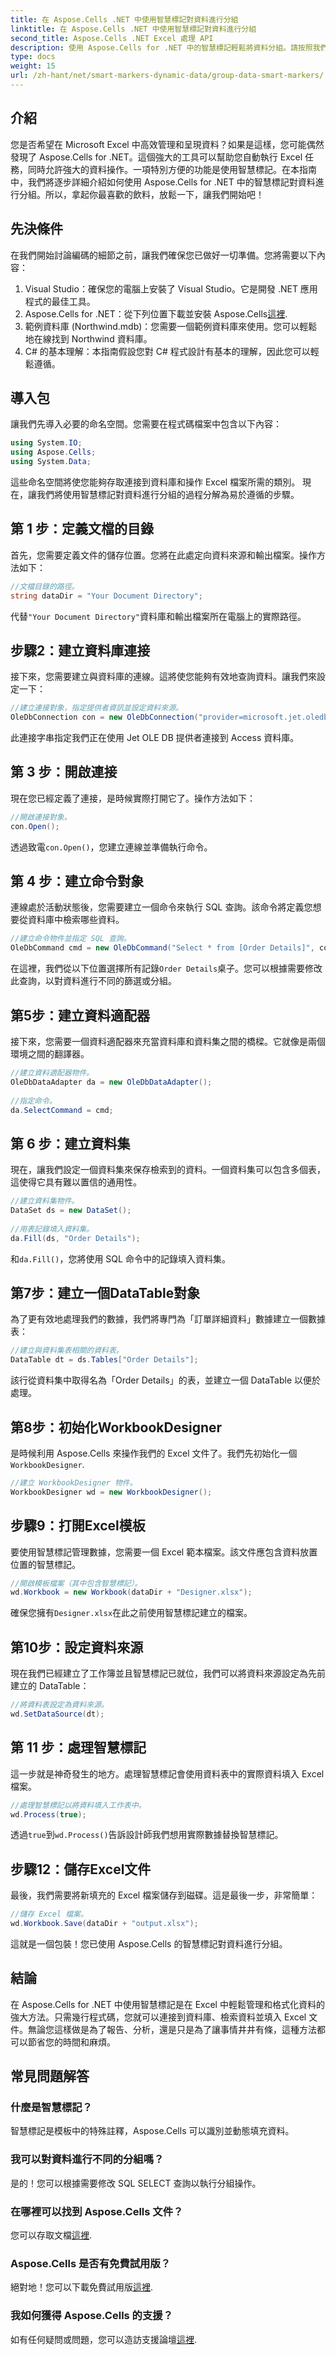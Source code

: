 ```yaml
---
title: 在 Aspose.Cells .NET 中使用智慧標記對資料進行分組
linktitle: 在 Aspose.Cells .NET 中使用智慧標記對資料進行分組
second_title: Aspose.Cells .NET Excel 處理 API
description: 使用 Aspose.Cells for .NET 中的智慧標記輕鬆將資料分組。請按照我們的綜合指南取得逐步說明。
type: docs
weight: 15
url: /zh-hant/net/smart-markers-dynamic-data/group-data-smart-markers/
---
```

## 介紹
您是否希望在 Microsoft Excel 中高效管理和呈現資料？如果是這樣，您可能偶然發現了 Aspose.Cells for .NET。這個強大的工具可以幫助您自動執行 Excel 任務，同時允許強大的資料操作。一項特別方便的功能是使用智慧標記。在本指南中，我們將逐步詳細介紹如何使用 Aspose.Cells for .NET 中的智慧標記對資料進行分組。所以，拿起你最喜歡的飲料，放鬆一下，讓我們開始吧！
## 先決條件
在我們開始討論編碼的細節之前，讓我們確保您已做好一切準備。您將需要以下內容：
1. Visual Studio：確保您的電腦上安裝了 Visual Studio。它是開發 .NET 應用程式的最佳工具。
2.  Aspose.Cells for .NET：從下列位置下載並安裝 Aspose.Cells[這裡](https://releases.aspose.com/cells/net/).
3. 範例資料庫 (Northwind.mdb)：您需要一個範例資料庫來使用。您可以輕鬆地在線找到 Northwind 資料庫。
4. C# 的基本理解：本指南假設您對 C# 程式設計有基本的理解，因此您可以輕鬆遵循。
## 導入包
讓我們先導入必要的命名空間。您需要在程式碼檔案中包含以下內容：
```csharp
using System.IO;
using Aspose.Cells;
using System.Data;
```
這些命名空間將使您能夠存取連接到資料庫和操作 Excel 檔案所需的類別。
現在，讓我們將使用智慧標記對資料進行分組的過程分解為易於遵循的步驟。
## 第 1 步：定義文檔的目錄
首先，您需要定義文件的儲存位置。您將在此處定向資料來源和輸出檔案。操作方法如下：
```csharp
//文檔目錄的路徑。
string dataDir = "Your Document Directory";
```
代替`"Your Document Directory"`資料庫和輸出檔案所在電腦上的實際路徑。
## 步驟2：建立資料庫連接
接下來，您需要建立與資料庫的連線。這將使您能夠有效地查詢資料。讓我們來設定一下：
```csharp
//建立連接對象，指定提供者資訊並設定資料來源。
OleDbConnection con = new OleDbConnection("provider=microsoft.jet.oledb.4.0;data source=" + dataDir + "Northwind.mdb");
```
此連接字串指定我們正在使用 Jet OLE DB 提供者連接到 Access 資料庫。
## 第 3 步：開啟連接
現在您已經定義了連接，是時候實際打開它了。操作方法如下：
```csharp
//開啟連接對象。
con.Open();
```
透過致電`con.Open()`，您建立連線並準備執行命令。
## 第 4 步：建立命令對象
連線處於活動狀態後，您需要建立一個命令來執行 SQL 查詢。該命令將定義您想要從資料庫中檢索哪些資料。
```csharp
//建立命令物件並指定 SQL 查詢。
OleDbCommand cmd = new OleDbCommand("Select * from [Order Details]", con);
```
在這裡，我們從以下位置選擇所有記錄`Order Details`桌子。您可以根據需要修改此查詢，以對資料進行不同的篩選或分組。
## 第5步：建立資料適配器
接下來，您需要一個資料適配器來充當資料庫和資料集之間的橋樑。它就像是兩個環境之間的翻譯器。
```csharp
//建立資料適配器物件。
OleDbDataAdapter da = new OleDbDataAdapter();
    
//指定命令。
da.SelectCommand = cmd;
```
## 第 6 步：建立資料集
現在，讓我們設定一個資料集來保存檢索到的資料。一個資料集可以包含多個表，這使得它具有難以置信的通用性。
```csharp
//建立資料集物件。
DataSet ds = new DataSet();
    
//用表記錄填入資料集。
da.Fill(ds, "Order Details");
```
和`da.Fill()`，您將使用 SQL 命令中的記錄填入資料集。
## 第7步：建立一個DataTable對象
為了更有效地處理我們的數據，我們將專門為「訂單詳細資料」數據建立一個數據表：
```csharp
//建立與資料集表相關的資料表。
DataTable dt = ds.Tables["Order Details"];
```
該行從資料集中取得名為「Order Details」的表，並建立一個 DataTable 以便於處理。
## 第8步：初始化WorkbookDesigner
是時候利用 Aspose.Cells 來操作我們的 Excel 文件了。我們先初始化一個`WorkbookDesigner`.
```csharp
//建立 WorkbookDesigner 物件。
WorkbookDesigner wd = new WorkbookDesigner();
```
## 步驟9：打開Excel模板
要使用智慧標記管理數據，您需要一個 Excel 範本檔案。該文件應包含資料放置位置的智慧標記。
```csharp
//開啟模板檔案（其中包含智慧標記）。
wd.Workbook = new Workbook(dataDir + "Designer.xlsx");
```
確保您擁有`Designer.xlsx`在此之前使用智慧標記建立的檔案。
## 第10步：設定資料來源
現在我們已經建立了工作簿並且智慧標記已就位，我們可以將資料來源設定為先前建立的 DataTable：
```csharp
//將資料表設定為資料來源。
wd.SetDataSource(dt);
```
## 第 11 步：處理智慧標記
這一步就是神奇發生的地方。處理智慧標記會使用資料表中的實際資料填入 Excel 檔案。
```csharp
//處理智慧標記以將資料填入工作表中。
wd.Process(true);
```
透過`true`到`wd.Process()`告訴設計師我們想用實際數據替換智慧標記。
## 步驟12：儲存Excel文件
最後，我們需要將新填充的 Excel 檔案儲存到磁碟。這是最後一步，非常簡單：
```csharp
//儲存 Excel 檔案。
wd.Workbook.Save(dataDir + "output.xlsx");
```
這就是一個包裝！您已使用 Aspose.Cells 的智慧標記對資料進行分組。
## 結論
在 Aspose.Cells for .NET 中使用智慧標記是在 Excel 中輕鬆管理和格式化資料的強大方法。只需幾行程式碼，您就可以連接到資料庫、檢索資料並填入 Excel 文件。無論您這樣做是為了報告、分析，還是只是為了讓事情井井有條，這種方法都可以節省您的時間和麻煩。
## 常見問題解答
### 什麼是智慧標記？
智慧標記是模板中的特殊註釋，Aspose.Cells 可以識別並動態填充資料。
### 我可以對資料進行不同的分組嗎？
是的！您可以根據需要修改 SQL SELECT 查詢以執行分組操作。
### 在哪裡可以找到 Aspose.Cells 文件？
您可以存取文檔[這裡](https://reference.aspose.com/cells/net/).
### Aspose.Cells 是否有免費試用版？
絕對地！您可以下載免費試用版[這裡](https://releases.aspose.com/).
### 我如何獲得 Aspose.Cells 的支援？
如有任何疑問或問題，您可以造訪支援論壇[這裡](https://forum.aspose.com/c/cells/9).